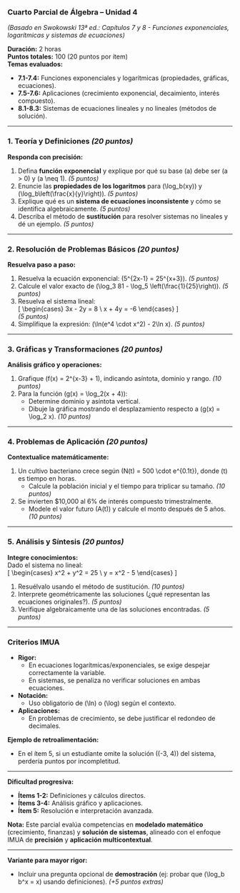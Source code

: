 

### **Cuarto Parcial de Álgebra – Unidad 4**  
*(Basado en Swokowski 13ª ed.: Capítulos 7 y 8 - Funciones exponenciales, logarítmicas y sistemas de ecuaciones)*  

**Duración:** 2 horas  
**Puntos totales:** 100 (20 puntos por ítem)  
**Temas evaluados:**  
- **7.1-7.4:** Funciones exponenciales y logarítmicas (propiedades, gráficas, ecuaciones).  
- **7.5-7.6:** Aplicaciones (crecimiento exponencial, decaimiento, interés compuesto).  
- **8.1-8.3:** Sistemas de ecuaciones lineales y no lineales (métodos de solución).  

---

### **1. Teoría y Definiciones** *(20 puntos)*  
**Responda con precisión:**  
1. Defina **función exponencial** y explique por qué su base \(a\) debe ser \(a > 0\) y \(a \neq 1\). *(5 puntos)*  
2. Enuncie las **propiedades de los logaritmos** para \(\log_b(xy)\) y \(\log_b\left(\frac{x}{y}\right)\). *(5 puntos)*  
3. Explique qué es un **sistema de ecuaciones inconsistente** y cómo se identifica algebraicamente. *(5 puntos)*  
4. Describa el método de **sustitución** para resolver sistemas no lineales y dé un ejemplo. *(5 puntos)*  

---

### **2. Resolución de Problemas Básicos** *(20 puntos)*  
**Resuelva paso a paso:**  
1. Resuelva la ecuación exponencial: \(5^{2x-1} = 25^{x+3}\). *(5 puntos)*  
2. Calcule el valor exacto de \(\log_3 81 - \log_5 \left(\frac{1}{25}\right)\). *(5 puntos)*  
3. Resuelva el sistema lineal:  
   \[
   \begin{cases}
   3x - 2y = 8 \\
   x + 4y = -6
   \end{cases}
   \]  
   *(5 puntos)*  
4. Simplifique la expresión: \(\ln(e^4 \cdot x^2) - 2\ln x\). *(5 puntos)*  

---

### **3. Gráficas y Transformaciones** *(20 puntos)*  
**Análisis gráfico y operaciones:**  
1. Grafique \(f(x) = 2^{x-3} + 1\), indicando asíntota, dominio y rango. *(10 puntos)*  
2. Para la función \(g(x) = \log_2(x + 4)\):  
   - Determine dominio y asíntota vertical.  
   - Dibuje la gráfica mostrando el desplazamiento respecto a \(g(x) = \log_2 x\). *(10 puntos)*  

---

### **4. Problemas de Aplicación** *(20 puntos)*  
**Contextualice matemáticamente:**  
1. Un cultivo bacteriano crece según \(N(t) = 500 \cdot e^{0.1t}\), donde \(t\) es tiempo en horas.  
   - Calcule la población inicial y el tiempo para triplicar su tamaño. *(10 puntos)*  
2. Se invierten \$10,000 al 6% de interés compuesto trimestralmente.  
   - Modele el valor futuro \(A(t)\) y calcule el monto después de 5 años. *(10 puntos)*  

---

### **5. Análisis y Síntesis** *(20 puntos)*  
**Integre conocimientos:**  
Dado el sistema no lineal:  
\[
\begin{cases}
x^2 + y^2 = 25 \\
y = x^2 - 5
\end{cases}
\]  
1. Resuélvalo usando el método de sustitución. *(10 puntos)*  
2. Interprete geométricamente las soluciones (¿qué representan las ecuaciones originales?). *(5 puntos)*  
3. Verifique algebraicamente una de las soluciones encontradas. *(5 puntos)*  

---

### **Criterios IMUA**  
- **Rigor:**  
  - En ecuaciones logarítmicas/exponenciales, se exige despejar correctamente la variable.  
  - En sistemas, se penaliza no verificar soluciones en ambas ecuaciones.  
- **Notación:**  
  - Uso obligatorio de \(\ln\) o \(\log\) según el contexto.  
- **Aplicaciones:**  
  - En problemas de crecimiento, se debe justificar el redondeo de decimales.  

**Ejemplo de retroalimentación:**  
- En el ítem 5, si un estudiante omite la solución \((-3, 4)\) del sistema, perdería puntos por incompletitud.  

--- 

**Dificultad progresiva:**  
- **Ítems 1-2:** Definiciones y cálculos directos.  
- **Ítems 3-4:** Análisis gráfico y aplicaciones.  
- **Ítem 5:** Resolución e interpretación avanzada.  

**Nota:** Este parcial evalúa competencias en **modelado matemático** (crecimiento, finanzas) y **solución de sistemas**, alineado con el enfoque IMUA de **precisión** y **aplicación multicontextual**.  

---  
**Variante para mayor rigor:**  
- Incluir una pregunta opcional de **demostración** (ej: probar que \(\log_b b^x = x\) usando definiciones). *(+5 puntos extras)*